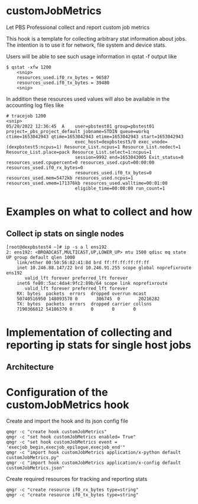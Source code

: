 # customJobMetrics
Let PBS Professional collect and report custom job metrics

This hook is a template for collecting arbitrary stat information about jobs. The intention is to use it for network, file system and device stats.

Users will be able to see such usage information in qstat -f output like

```
$ qstat -xfw 1200
    <snip>
    resources_used.if0_rx_bytes = 96587
    resources_used.if0_tx_bytes = 39480
    <snip>
```

In addition these resources used values will also be available in the accounting log files like

```
# tracejob 1200
<snip>
05/20/2022 12:36:45  A    user=pbstest01 group=pbstest01 project=_pbs_project_default jobname=STDIN queue=workq ctime=1653042943 qtime=1653042943 etime=1653042943 start=1653042943
                          exec_host=dexpbstest5/0 exec_vnode=(dexpbstest5:ncpus=1) Resource_List.ncpus=1 Resource_List.nodect=1 Resource_List.place=pack Resource_List.select=1:ncpus=1
                          session=9992 end=1653043005 Exit_status=0 resources_used.cpupercent=0 resources_used.cput=00:00:00 resources_used.if0_rx_bytes=0
                          resources_used.if0_tx_bytes=0 resources_used.mem=5472kb resources_used.ncpus=1 resources_used.vmem=171376kb resources_used.walltime=00:01:00
                          eligible_time=00:00:00 run_count=1
```

# Examples on what to collect and how

## Collect ip stats on single nodes

```
[root@dexpbstest4 ~]# ip -s a l ens192
2: ens192: <BROADCAST,MULTICAST,UP,LOWER_UP> mtu 1500 qdisc mq state UP group default qlen 1000
    link/ether 00:50:56:82:41:8d brd ff:ff:ff:ff:ff:ff
    inet 10.246.88.147/22 brd 10.246.91.255 scope global noprefixroute ens192
       valid_lft forever preferred_lft forever
    inet6 fe80::5ac:4da4:9fc2:89b/64 scope link noprefixroute
       valid_lft forever preferred_lft forever
    RX: bytes  packets  errors  dropped overrun mcast
    50740516950 148093578 0       306745  0       20216282
    TX: bytes  packets  errors  dropped carrier collsns
    7190366812 54186370 0       0       0       0
```

# Implementation of collecting and reporting ip stats for single host jobs

## Architecture

# Configuration of the customJobMetrics hook

Create and import the hook and its json config file

```
qmgr -c "create hook customJobMetrics"
qmgr -c "set hook customJobMetrics enabled= True"
qmgr -c "set hook customJobMetrics event = 'execjob_begin,execjob_epilogue,execjob_end'"
qmgr -c "import hook customJobMetrics application/x-python default customJobMetrics.py"
qmgr -c "import hook customJobMetrics application/x-config default customJobMetrics.json"
```

Create required resources for tracking and reporting stats

```
qmgr -c "create resource if0_rx_bytes type=string"
qmgr -c "create resource if0_tx_bytes type=string"
```

